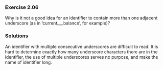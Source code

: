 ### Exercise 2.06
Why is it not a good idea for an identifier to contain more than one adjacent underscore (as in ‘current___balance’, for example)?


### Solutions
An identifier with multiple consecutive underscores are difficult to read. It is hard to determine exactly how many underscore characters there are in the identifier,  the use of multiple underscores serves no purpose, and make the name of identifier long.